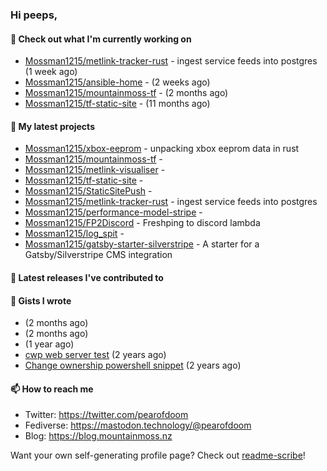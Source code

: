 ### Hi peeps,

#### 👷 Check out what I'm currently working on

- [Mossman1215/metlink-tracker-rust](https://github.com/Mossman1215/metlink-tracker-rust) - ingest service feeds into postgres (1 week ago)
- [Mossman1215/ansible-home](https://github.com/Mossman1215/ansible-home) -  (2 weeks ago)
- [Mossman1215/mountainmoss-tf](https://github.com/Mossman1215/mountainmoss-tf) -  (2 months ago)
- [Mossman1215/tf-static-site](https://github.com/Mossman1215/tf-static-site) -  (11 months ago)

#### 🌱 My latest projects

- [Mossman1215/xbox-eeprom](https://github.com/Mossman1215/xbox-eeprom) - unpacking xbox eeprom data in rust
- [Mossman1215/mountainmoss-tf](https://github.com/Mossman1215/mountainmoss-tf) - 
- [Mossman1215/metlink-visualiser](https://github.com/Mossman1215/metlink-visualiser) - 
- [Mossman1215/tf-static-site](https://github.com/Mossman1215/tf-static-site) - 
- [Mossman1215/StaticSitePush](https://github.com/Mossman1215/StaticSitePush) - 
- [Mossman1215/metlink-tracker-rust](https://github.com/Mossman1215/metlink-tracker-rust) - ingest service feeds into postgres
- [Mossman1215/performance-model-stripe](https://github.com/Mossman1215/performance-model-stripe) - 
- [Mossman1215/FP2Discord](https://github.com/Mossman1215/FP2Discord) - Freshping to discord lambda
- [Mossman1215/log_spit](https://github.com/Mossman1215/log_spit) - 
- [Mossman1215/gatsby-starter-silverstripe](https://github.com/Mossman1215/gatsby-starter-silverstripe) - A starter for a Gatsby/Silverstripe CMS integration

#### 🔭 Latest releases I've contributed to


#### 📓 Gists I wrote

- [](https://gist.github.com/2dbd4ad18de86fc6f6263ee3691eccd0) (2 months ago)
- [](https://gist.github.com/79fc0b8163e4bc2eef0a0942326f3133) (2 months ago)
- [](https://gist.github.com/dc3c25dd419a4bbe16502daf60de4931) (1 year ago)
- [cwp web server test](https://gist.github.com/7e3889b2abed3be38c80f83ba7d231eb) (2 years ago)
- [Change ownership powershell snippet](https://gist.github.com/61b61f25eb5da5cba82ab4829302e376) (2 years ago)

#### 📫 How to reach me

- Twitter: https://twitter.com/pearofdoom
- Fediverse: https://mastodon.technology/@pearofdoom
- Blog: https://blog.mountainmoss.nz

Want your own self-generating profile page? Check out [readme-scribe](https://github.com/muesli/readme-scribe)!
